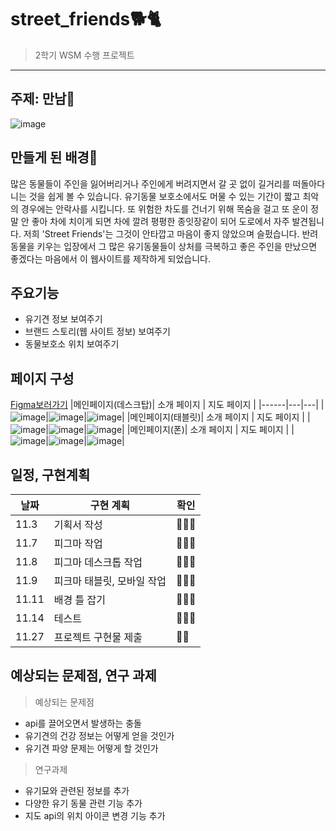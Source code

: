 # street_friends🐕🐈
> 2학기 WSM 수행 프로젝트
---
## 주제: 만남🙌
![image](https://user-images.githubusercontent.com/90046611/203368236-6445f17c-43be-401c-8cbd-c655e2560bd0.png)

## 만들게 된 배경🙌
많은 동물들이 주인을 잃어버리거나 주인에게 버려지면서 갈 곳 없이 길거리를 떠돌아다니는 것을 쉽게 볼 수 있습니다.
유기동물 보호소에서도 머물 수 있는 기간이 짧고 최악의 경우에는 안락사를 시킵니다.
또 위험한 차도를 건너기 위해 목숨을 걸고 또 운이 정말 안 좋아 차에 치이게 되면 차에 깔려 
평평한 종잇장같이 되어 도로에서 자주 발견됩니다. 저희 'Street Friends'는 그것이 안타깝고 마음이 좋지 않았으며 슬펐습니다.
반려동물을 키우는 입장에서 그 많은 유기동물들이 상처를 극복하고 좋은 주인을 만났으면 좋겠다는 마음에서 이 웹사이트를 제작하게 되었습니다.

## 주요기능
  - 유기견 정보 보여주기
  - 브랜드 스토리(웹 사이트 정보) 보여주기
  - 동물보호소 위치 보여주기
  
## 페이지 구성
[Figma보러가기](https://www.figma.com/file/yyWMZVntzMEoKF02i9vaKl/s%E1%B4%9B%CA%80%E1%B4%87%E1%B4%87%E1%B4%9B-%D2%93%CA%80%C9%AA%E1%B4%87%C9%B4%E1%B4%85s?node-id=0%3A1&t=0VqscHHQcKoQdsoG-1)
|메인페이지(데스크탑)| 소개 페이지 | 지도 페이지 |
|------|---|---|
|![image](https://user-images.githubusercontent.com/90046611/203369627-46b6d33a-956f-4d95-a92e-0a4ac6578a9c.png)|![image](https://user-images.githubusercontent.com/90046611/203369732-1a2eab77-b27a-4352-b4b1-6d41da003a93.png)|![image](https://user-images.githubusercontent.com/90046611/203369837-462cb93d-b770-4f7e-99d3-407a07ed11d1.png)|
|메인페이지(태블릿)| 소개 페이지 | 지도 페이지 |
|![image](https://user-images.githubusercontent.com/90046611/203370242-223b388f-3474-446e-99b1-a61c0d06ae14.png)|![image](https://user-images.githubusercontent.com/90046611/203370315-2f16d360-f15a-4ca9-9717-b5d6c4e6d022.png)|![image](https://user-images.githubusercontent.com/90046611/203370390-69873744-21db-432e-93c5-cd20f334e078.png)|
|메인페이지(폰)| 소개 페이지 | 지도 페이지 |
|![image](https://user-images.githubusercontent.com/90046611/203370859-43936ac5-02cb-4933-b0e4-a84f5c5b6a83.png)|![image](https://user-images.githubusercontent.com/90046611/203370934-3838ecd2-91da-42f0-99d5-067a39403989.png)|![image](https://user-images.githubusercontent.com/90046611/203371023-ff94612f-c09f-419a-8cad-2b55321598b0.png)|

## 일정, 구현계획
| 날짜 | 구현 계획 | 확인 |
|------|---|---|
| 11.3 | 기획서 작성 | 🙆🏻‍♀️ | 
| 11.7 | 피그마 작업 | 🙆🏻‍♀️ | 
| 11.8 | 피그마 데스크톱 작업 | 🙆🏻‍♀ | 
| 11.9 | 피크마 태블릿, 모바일 작업 | 🙆🏻‍♀️ | 
| 11.11 | 배경 틀 잡기 | 🙆🏻‍♀️ | 
| 11.14 | 테스트 | 🙆🏻‍♀️ | 
| 11.27 | 프로젝트 구현물 제출 | 🙆🏻‍ | 

## 예상되는 문제점, 연구 과제
> 예상되는 문제점
  - api를 끌어오면서 발생하는 충돌
  - 유기견의 건강 정보는 어떻게 얻을 것인가
  - 유기견 파양 문제는 어떻게 할 것인가
 > 연구과제
  - 유기묘와 관련된 정보를 추가
  - 다양한 유기 동물 관련 기능 추가
  - 지도 api의 위치 아이콘 변경 기능 추가
